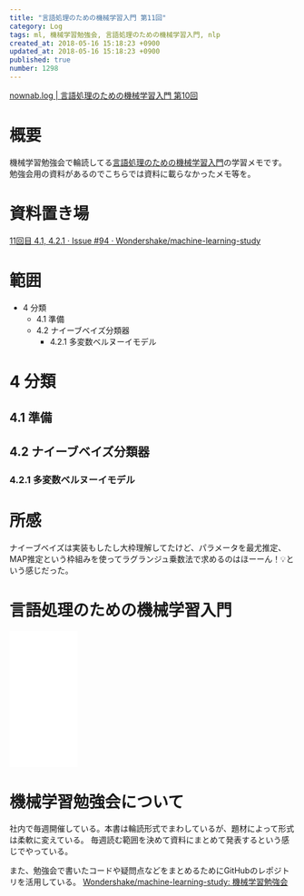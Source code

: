 ```yaml
---
title: "言語処理のための機械学習入門 第11回"
category: Log
tags: ml, 機械学習勉強会, 言語処理のための機械学習入門, nlp
created_at: 2018-05-16 15:18:23 +0900
updated_at: 2018-05-16 15:18:23 +0900
published: true
number: 1298
---
```



[nownab.log | 言語処理のための機械学習入門 第10回](https://blog.nownabe.com/2018/05/16/1297.html)

# 概要
機械学習勉強会で輪読してる[言語処理のための機械学習入門](http://amzn.to/2BFQSee)の学習メモです。
勉強会用の資料があるのでこちらでは資料に載らなかったメモ等を。

# 資料置き場

[11回目 4.1, 4.2.1 · Issue #94 · Wondershake/machine-learning-study](https://github.com/Wondershake/machine-learning-study/issues/94)

# 範囲
* 4 分類
    * 4.1 準備
    * 4.2 ナイーブベイズ分類器
        * 4.2.1 多変数ベルヌーイモデル

# 4 分類
## 4.1 準備
## 4.2 ナイーブベイズ分類器
### 4.2.1 多変数ベルヌーイモデル

# 所感
ナイーブベイズは実装もしたし大枠理解してたけど、パラメータを最尤推定、MAP推定という枠組みを使ってラグランジュ乗数法で求めるのはほーーん！:bulb:という感じだった。


# 言語処理のための機械学習入門
<iframe style="width:120px;height:240px;" marginwidth="0" marginheight="0" scrolling="no" frameborder="0" src="//rcm-fe.amazon-adsystem.com/e/cm?lt1=_blank&bc1=000000&IS2=1&bg1=FFFFFF&fc1=000000&lc1=0000FF&t=nownabe0c-22&o=9&p=8&l=as4&m=amazon&f=ifr&ref=as_ss_li_til&asins=4339027510&linkId=1c6291b86381f20d113796257356ef1b"></iframe>

# 機械学習勉強会について
社内で毎週開催している。本書は輪読形式でまわしているが、題材によって形式は柔軟に変えている。
毎週読む範囲を決めて資料にまとめて発表するという感じでやっている。

また、勉強会で書いたコードや疑問点などをまとめるためにGitHubのレポジトリを活用している。
[Wondershake/machine-learning-study: 機械学習勉強会](https://github.com/Wondershake/machine-learning-study)

```math
```
